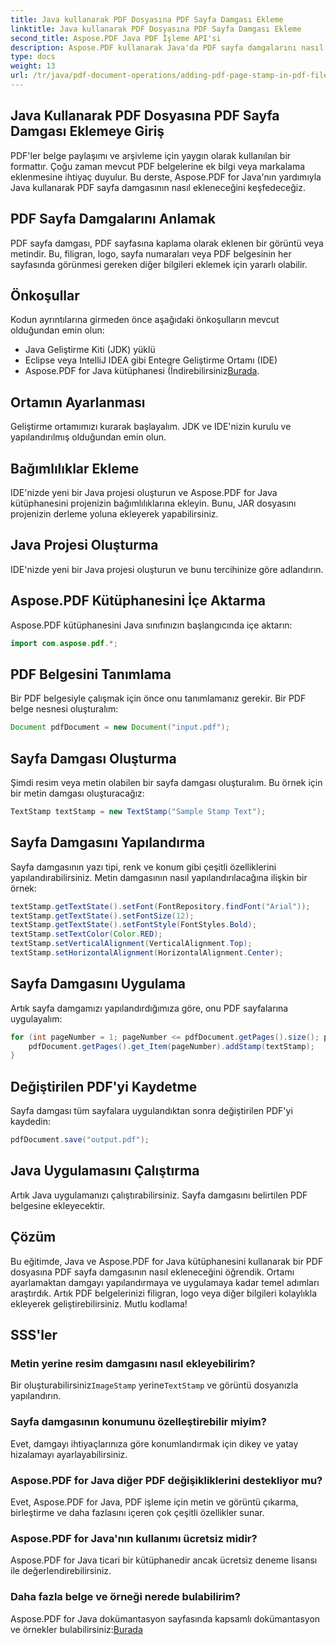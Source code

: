 ```yaml
---
title: Java kullanarak PDF Dosyasına PDF Sayfa Damgası Ekleme
linktitle: Java kullanarak PDF Dosyasına PDF Sayfa Damgası Ekleme
second_title: Aspose.PDF Java PDF İşleme API'si
description: Aspose.PDF kullanarak Java'da PDF sayfa damgalarını nasıl ekleyeceğinizi öğrenin. Bu adım adım kılavuz, PDF belgeleriniz için damgaları zahmetsizce nasıl özelleştireceğinizi gösterir.
type: docs
weight: 13
url: /tr/java/pdf-document-operations/adding-pdf-page-stamp-in-pdf-file-using-java/
---
```


## Java Kullanarak PDF Dosyasına PDF Sayfa Damgası Eklemeye Giriş

PDF'ler belge paylaşımı ve arşivleme için yaygın olarak kullanılan bir formattır. Çoğu zaman mevcut PDF belgelerine ek bilgi veya markalama eklenmesine ihtiyaç duyulur. Bu derste, Aspose.PDF for Java'nın yardımıyla Java kullanarak PDF sayfa damgasının nasıl ekleneceğini keşfedeceğiz.

## PDF Sayfa Damgalarını Anlamak

PDF sayfa damgası, PDF sayfasına kaplama olarak eklenen bir görüntü veya metindir. Bu, filigran, logo, sayfa numaraları veya PDF belgesinin her sayfasında görünmesi gereken diğer bilgileri eklemek için yararlı olabilir.

## Önkoşullar

Kodun ayrıntılarına girmeden önce aşağıdaki önkoşulların mevcut olduğundan emin olun:

- Java Geliştirme Kiti (JDK) yüklü
- Eclipse veya IntelliJ IDEA gibi Entegre Geliştirme Ortamı (IDE)
-  Aspose.PDF for Java kütüphanesi (İndirebilirsiniz[Burada](https://releases.aspose.com/pdf/java/).

## Ortamın Ayarlanması

Geliştirme ortamımızı kurarak başlayalım. JDK ve IDE'nizin kurulu ve yapılandırılmış olduğundan emin olun.

## Bağımlılıklar Ekleme

IDE'nizde yeni bir Java projesi oluşturun ve Aspose.PDF for Java kütüphanesini projenizin bağımlılıklarına ekleyin. Bunu, JAR dosyasını projenizin derleme yoluna ekleyerek yapabilirsiniz.

## Java Projesi Oluşturma

IDE'nizde yeni bir Java projesi oluşturun ve bunu tercihinize göre adlandırın.

## Aspose.PDF Kütüphanesini İçe Aktarma

Aspose.PDF kütüphanesini Java sınıfınızın başlangıcında içe aktarın:

```java
import com.aspose.pdf.*;
```

## PDF Belgesini Tanımlama

Bir PDF belgesiyle çalışmak için önce onu tanımlamanız gerekir. Bir PDF belge nesnesi oluşturalım:

```java
Document pdfDocument = new Document("input.pdf");
```

## Sayfa Damgası Oluşturma

Şimdi resim veya metin olabilen bir sayfa damgası oluşturalım. Bu örnek için bir metin damgası oluşturacağız:

```java
TextStamp textStamp = new TextStamp("Sample Stamp Text");
```

## Sayfa Damgasını Yapılandırma

Sayfa damgasının yazı tipi, renk ve konum gibi çeşitli özelliklerini yapılandırabilirsiniz. Metin damgasının nasıl yapılandırılacağına ilişkin bir örnek:

```java
textStamp.getTextState().setFont(FontRepository.findFont("Arial"));
textStamp.getTextState().setFontSize(12);
textStamp.getTextState().setFontStyle(FontStyles.Bold);
textStamp.setTextColor(Color.RED);
textStamp.setVerticalAlignment(VerticalAlignment.Top);
textStamp.setHorizontalAlignment(HorizontalAlignment.Center);
```

## Sayfa Damgasını Uygulama

Artık sayfa damgamızı yapılandırdığımıza göre, onu PDF sayfalarına uygulayalım:

```java
for (int pageNumber = 1; pageNumber <= pdfDocument.getPages().size(); pageNumber++) {
    pdfDocument.getPages().get_Item(pageNumber).addStamp(textStamp);
}
```

## Değiştirilen PDF'yi Kaydetme

Sayfa damgası tüm sayfalara uygulandıktan sonra değiştirilen PDF'yi kaydedin:

```java
pdfDocument.save("output.pdf");
```

## Java Uygulamasını Çalıştırma

Artık Java uygulamanızı çalıştırabilirsiniz. Sayfa damgasını belirtilen PDF belgesine ekleyecektir.

## Çözüm

Bu eğitimde, Java ve Aspose.PDF for Java kütüphanesini kullanarak bir PDF dosyasına PDF sayfa damgasının nasıl ekleneceğini öğrendik. Ortamı ayarlamaktan damgayı yapılandırmaya ve uygulamaya kadar temel adımları araştırdık. Artık PDF belgelerinizi filigran, logo veya diğer bilgileri kolaylıkla ekleyerek geliştirebilirsiniz. Mutlu kodlama!

## SSS'ler

### Metin yerine resim damgasını nasıl ekleyebilirim?

 Bir oluşturabilirsiniz`ImageStamp` yerine`TextStamp` ve görüntü dosyanızla yapılandırın.

### Sayfa damgasının konumunu özelleştirebilir miyim?

Evet, damgayı ihtiyaçlarınıza göre konumlandırmak için dikey ve yatay hizalamayı ayarlayabilirsiniz.

### Aspose.PDF for Java diğer PDF değişikliklerini destekliyor mu?

Evet, Aspose.PDF for Java, PDF işleme için metin ve görüntü çıkarma, birleştirme ve daha fazlasını içeren çok çeşitli özellikler sunar.

### Aspose.PDF for Java'nın kullanımı ücretsiz midir?

Aspose.PDF for Java ticari bir kütüphanedir ancak ücretsiz deneme lisansı ile değerlendirebilirsiniz.

### Daha fazla belge ve örneği nerede bulabilirim?

 Aspose.PDF for Java dokümantasyon sayfasında kapsamlı dokümantasyon ve örnekler bulabilirsiniz:[Burada](https://reference.aspose.com/pdf/java/)